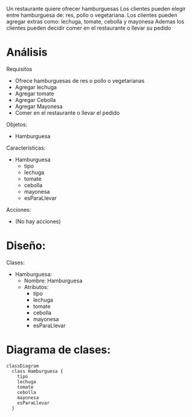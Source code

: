Un restaurante quiere ofrecer hamburguesas
Los clientes pueden elegir entre hamburguesa de: res, pollo
o vegetariana.
Los clientes pueden agregar extras como: lechuga, tomate, 
cebolla y mayonesa
Ademas los clientes pueden decidir comer en el restaurante 
o llevar su pedido

# Análisis

Requisitos
- Ofrece hamburguesas de res o pollo o vegetarianas
- Agregar lechuga
- Agregar tomate
- Agregar Cebolla
- Agregar Mayonesa
- Comer en el restaurante o llevar el pedido

Objetos:
- Hamburguesa

Características:
- Hamburguesa
  - tipo
  - lechuga
  - tomate
  - cebolla
  - mayonesa
  - esParaLlevar

Acciones:
- (No hay acciones)

# Diseño:
Clases:
- Hamburguesa:
  - Nombre: Hamburguesa
  - Atributos:
    - tipo
    - lechuga
    - tomate
    - cebolla
    - mayonesa
    - esParaLlevar

# Diagrama de clases:
```mermaid
classDiagram
  class Hamburguesa {
    tipo
    lechuga
    tomate
    cebolla
    mayonesa
    esParaLlevar
  }
```
